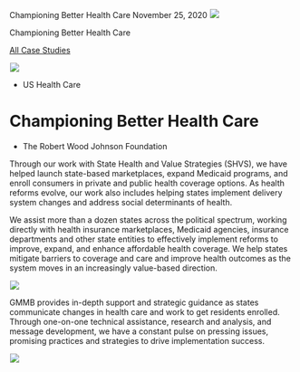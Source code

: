



Championing Better Health Care
November 25, 2020
![](data:image/gif;base64,R0lGODlhAQABAAAAACH5BAEKAAEALAAAAAABAAEAAAICTAEAOw==)![](https://www.gmmb.com/wp-content/uploads/2020/11/RWJF_P-1.jpg)



Championing Better Health Care






[All Case Studies](/case-studies/)













![](data:image/gif;base64,R0lGODlhAQABAAAAACH5BAEKAAEALAAAAAABAAEAAAICTAEAOw==)![](https://www.gmmb.com/wp-content/uploads/2020/11/RWJF_P-1-468x534.jpg) 










* US Health Care













Championing Better Health Care
==============================

 



* The Robert Wood Johnson Foundation





















Through our work with State Health and Value Strategies (SHVS), we have helped launch state-based marketplaces, expand Medicaid programs, and enroll consumers in private and public health coverage options. As health reforms evolve, our work also includes helping states implement delivery system changes and address social determinants of health. 

We assist more than a dozen states across the political spectrum, working directly with health insurance marketplaces, Medicaid agencies, insurance departments and other state entities to effectively implement reforms to improve, expand, and enhance affordable health coverage. We help states mitigate barriers to coverage and care and improve health outcomes as the system moves in an increasingly value-based direction.

 

















![](data:image/gif;base64,R0lGODlhAQABAAAAACH5BAEKAAEALAAAAAABAAEAAAICTAEAOw==)![](https://www.gmmb.com/wp-content/uploads/2020/11/RWJF_SHVS_1920x1080_2-1441x810.jpg) 

















GMMB provides in-depth support and strategic guidance as states communicate changes in health care and work to get residents enrolled. Through one-on-one technical assistance, research and analysis, and message development, we have a constant pulse on pressing issues, promising practices and strategies to drive implementation success.

 











































![](data:image/gif;base64,R0lGODlhAQABAAAAACH5BAEKAAEALAAAAAABAAEAAAICTAEAOw==)![](https://www.gmmb.com/wp-content/uploads/2020/11/RWJF_SHVS_1920x1080_VA-1441x810.jpg) 


















